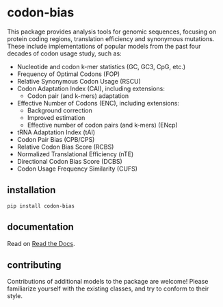# codon-bias

This package provides analysis tools for genomic sequences, focusing on protein coding regions, translation efficiency and synonymous mutations. These include implementations of popular models from the past four decades of codon usage study, such as:

- Nucleotide and codon k-mer statistics (GC, GC3, CpG, etc.)
- Frequency of Optimal Codons (FOP)
- Relative Synonymous Codon Usage (RSCU)
- Codon Adaptation Index (CAI), including extensions:
    - Codon pair (and k-mers) adaptation
- Effective Number of Codons (ENC), including extensions:
    - Background correction
    - Improved estimation
    - Effective number of codon pairs (and k-mers) (ENcp)
- tRNA Adaptation Index (tAI)
- Codon Pair Bias (CPB/CPS)
- Relative Codon Bias Score (RCBS)
- Normalized Translational Efficiency (nTE)
- Directional Codon Bias Score (DCBS)
- Codon Usage Frequency Similarity (CUFS)

## installation

```
pip install codon-bias
```

## documentation

Read on [Read the Docs](https://codon-bias.readthedocs.org).

## contributing

Contributions of additional models to the package are welcome! Please familiarize yourself with the existing classes, and try to conform to their style.
